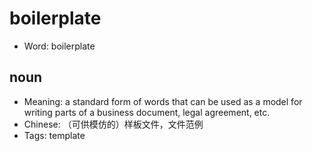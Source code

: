 # boilerplate

- Word: boilerplate

## noun

- Meaning: a standard form of words that can be used as a model for writing parts of a business document, legal agreement, etc.
- Chinese: （可供模仿的）样板文件，文件范例
- Tags: template

